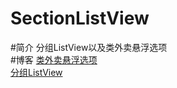 # SectionListView
#简介
分组ListView以及类外卖悬浮选项<br>
#博客
[类外卖悬浮选项](http://www.jianshu.com/p/4e7788dd2639)<br>
[分组ListView](http://www.jianshu.com/p/09cd9b263ea9)

